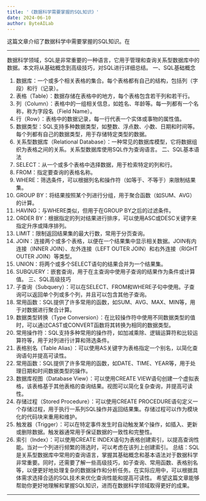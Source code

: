 ```yaml
---
title: '《数据科学需要掌握的SQL知识》'
date: 2024-06-10
author: ByteAILab
---
```


这篇文章介绍了数据科学中需要掌握的SQL知识。在

---
数据科学领域，SQL是非常重要的一种语言，它用于管理和查询关系型数据库中的数据。本文将从基础概念到高级技巧，对SQL进行详细总结。
一、SQL基础概念
1. 数据库：一个或多个相关表格的集合。每个表格都有自己的结构，包括列（字段）和行（记录）。
2. 表格（Table）：数据存储在表格中的地方，每个表格包含若干列和若干行。
3. 列（Column）：表格中的一组相关信息，如姓名、年龄等。每一列都有一个名称，称为字段名（Field Name）。
4. 行（Row）：表格中的数据记录，每一行代表一个实体或事物的属性值。
5. 数据类型：SQL支持多种数据类型，如整数、浮点数、小数、日期和时间等。每个列都有自己的数据类型，用于存储特定类型的数据。
6. 关系型数据库（Relational Database）：一种常见的数据库模型，它将数据组织为表格之间的关系。关系型数据库使用SQL作为查询语言。
二、SQL基本语法
1. SELECT：从一个或多个表格中选择数据，用于检索特定的列和行。
2. FROM：指定要查询的表格名称。
3. WHERE：筛选条件，可以根据列名和操作符（如等于、不等于）来限制结果集。
4. GROUP BY：将结果按照某个列进行分组，用于聚合函数（如SUM、AVG）的计算。
5. HAVING：与WHERE类似，但用于在GROUP BY之后的过滤条件。
6. ORDER BY：根据指定的列对结果进行排序，可以使用ASC或DESC关键字来指定升序或降序排列。
7. LIMIT：限制返回结果集的最大行数，常用于分页查询。
8. JOIN：连接两个或多个表格，以便在一个结果集中显示相关数据。JOIN有内连接（INNER JOIN）、左外连接（LEFT OUTER JOIN）和右外连接（RIGHT OUTER JOIN）等类型。
9. UNION：将两个或多个SELECT语句的结果合并为一个结果集。
10. SUBQUERY：嵌套查询，用于在主查询中使用子查询的结果作为条件或计算值。
三、SQL高级技巧
1. 子查询（Subquery）：可以在SELECT、FROM和WHERE子句中使用。子查询可以返回单个列或多个列，并且可以包含其他子查询。
2. 常用函数：SQL提供了许多常用的函数，如SUM、AVG、MAX、MIN等，用于对数据进行聚合计算。
3. 数据类型转换（Type Conversion）：在比较操作符中使用不同数据类型的值时，可以通过CAST或CONVERT函数将其转换为相同的数据类型。
4. 常用操作符：SQL支持多种常用的操作符，如加减乘除、逻辑运算符和比较运算符等，用于对列进行计算和筛选条件。
5. 表格别名（Table Alias）：可以使用AS关键字为表格指定一个别名，以简化查询语句并提高可读性。
6. 常用函数：SQL提供了许多常用的函数，如DATE、TIME、YEAR等，用于处理日期和时间数据类型的操作。
7. 数据库视图（Database View）：可以使用CREATE VIEW语句创建一个虚拟表格，该表格基于其他表格的查询结果。视图可以简化复杂查询，并提高可读性。
8. 存储过程（Stored Procedure）：可以使用CREATE PROCEDURE语句定义一个存储过程，用于执行一系列SQL操作并返回结果集。存储过程可以作为模块化的代码块来重用和维护。
9. 触发器（Trigger）：可以在特定事件发生时自动触发某个操作，如插入、更新或删除数据。触发器通常用于保证数据的一致性和完整性。
10. 索引（Index）：可以使用CREATE INDEX语句为表格创建索引，以提高查询性能。当对一个列进行频繁的筛选时，可以考虑在该列上创建索引。
总结：SQL是关系型数据库中常用的查询语言，掌握其基础概念和基本语法对于数据科学非常重要。同时，还需要了解一些高级技巧，如子查询、常用函数、表格别名等，以便更好地处理复杂的数据操作和分析任务。在实际应用中，可以根据具体需求选择合适的SQL技术来优化查询性能和提高可读性。
希望这篇文章能够帮助你更好地理解和掌握SQL知识，进而在数据科学领域取得更好的成果。
---

